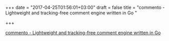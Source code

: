 +++
date = "2017-04-25T01:56:01+03:00"
draft = false
title = "commento - Lightweight and tracking-free comment engine written in Go "

+++

<p><a href="https://t.co/rx4VXPkrwt">commento - Lightweight and tracking-free comment engine written in Go </a></p>